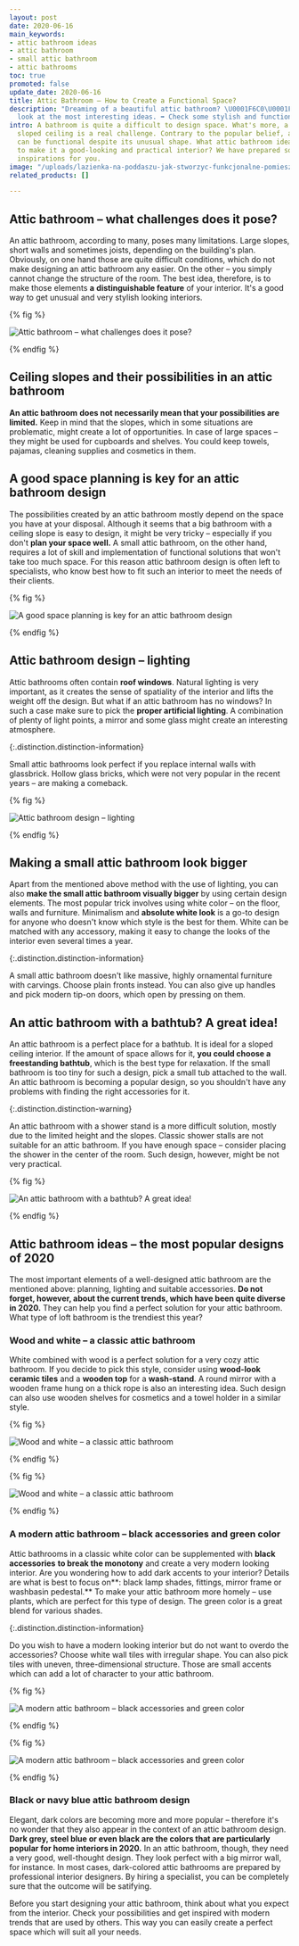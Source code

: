 ```yaml
---
layout: post
date: 2020-06-16
main_keywords:
- attic bathroom ideas
- attic bathroom
- small attic bathroom
- attic bathrooms
toc: true
promoted: false
update_date: 2020-06-16
title: Attic Bathroom – How to Create a Functional Space?
description: "Dreaming of a beautiful attic bathroom? \U0001F6C0\U0001F3FC Take a
  look at the most interesting ideas. ➡️ Check some stylish and functional designs."
intro: A bathroom is quite a difficult to design space. What's more, a room with a
  sloped ceiling is a real challenge. Contrary to the popular belief, an attic bathroom
  can be functional despite its unusual shape. What attic bathroom ideas are the best
  to make it a good-looking and practical interior? We have prepared some tips and
  inspirations for you.
image: "/uploads/lazienka-na-poddaszu-jak-stworzyc-funkcjonalne-pomieszczenie.jpg"
related_products: []

---
```

## Attic bathroom – what challenges does it pose?

An attic bathroom, according to many, poses many limitations. Large slopes, short walls and sometimes joists, depending on the building's plan. Obviously, on one hand those are quite difficult conditions, which do not make designing an attic bathroom any easier. On the other – you simply cannot change the structure of the room. The best idea, therefore, is to make those elements **a** **distinguishable feature** of your interior. It's a good way to get unusual and very stylish looking interiors.

{% fig %}

![Attic bathroom – what challenges does it pose?](/uploads/lazienka-na-poddaszu-jak-stworzyc-funkcjonalne-pomieszczenie-8.jpg "Attic bathroom – what challenges does it pose?")

{% endfig %}

## Ceiling slopes and their possibilities in an attic bathroom

**An attic bathroom** **does not necessarily mean that your possibilities are limited.** Keep in mind that the slopes, which in some situations are problematic, might create a lot of opportunities. In case of large spaces – they might be used for cupboards and shelves. You could keep towels, pajamas, cleaning supplies and cosmetics in them.

## A good space planning is key for an attic bathroom design

The possibilities created by an attic bathroom mostly depend on the space you have at your disposal. Although it seems that a big bathroom with a ceiling slope is easy to design, it might be very tricky – especially if you don't **plan your space well.** A small attic bathroom, on the other hand, requires a lot of skill and implementation of functional solutions that won't take too much space. For this reason attic bathroom design is often left to specialists, who know best how to fit such an interior to meet the needs of their clients.

{% fig %}

![A good space planning is key for an attic bathroom design](/uploads/lazienka-na-poddaszu-jak-stworzyc-funkcjonalne-pomieszczenie-6.jpg "A good space planning is key for an attic bathroom design")

{% endfig %}

## Attic bathroom design – lighting

Attic bathrooms often contain **roof windows**. Natural lighting is very important, as it creates the sense of spatiality of the interior and lifts the weight off the design. But what if an attic bathroom has no windows? In such a case make sure to pick the **proper artificial lighting**. A combination of plenty of light points, a mirror and some glass might create an interesting atmosphere.

{:.distinction.distinction-information}

Small attic bathrooms look perfect if you replace internal walls with glassbrick. Hollow glass bricks, which were not very popular in the recent years – are making a comeback.

{% fig %}

![Attic bathroom design – lighting](/uploads/lazienka-na-poddaszu-jak-stworzyc-funkcjonalne-pomieszczenie-1.jpg "Attic bathroom design – lighting")

{% endfig %}

## Making a small attic bathroom look bigger

Apart from the mentioned above method with the use of lighting, you can also **make the small attic bathroom visually bigger** by using certain design elements. The most popular trick involves using white color – on the floor, walls and furniture. Minimalism and **absolute white look** is a go-to design for anyone who doesn't know which style is the best for them. White can be matched with any accessory, making it easy to change the looks of the interior even several times a year.

{:.distinction.distinction-information}

A small attic bathroom doesn't like massive, highly ornamental furniture with carvings. Choose plain fronts instead. You can also give up handles and pick modern tip-on doors, which open by pressing on them.

## An attic bathroom with a bathtub? A great idea!

An attic bathroom is a perfect place for a bathtub. It is ideal for a sloped ceiling interior. If the amount of space allows for it, **you could choose a freestanding bathtub**, which is the best type for relaxation. If the small bathroom is too tiny for such a design, pick a small tub attached to the wall. An attic bathroom is becoming a popular design, so you shouldn't have any problems with finding the right accessories for it.

{:.distinction.distinction-warning}

An attic bathroom with a shower stand is a more difficult solution, mostly due to the limited height and the slopes. Classic shower stalls are not suitable for an attic bathroom. If you have enough space – consider placing the shower in the center of the room. Such design, however, might be not very practical.

{% fig %}

![An attic bathroom with a bathtub? A great idea!](/uploads/lazienka-na-poddaszu-jak-stworzyc-funkcjonalne-pomieszczenie-3.jpg "An attic bathroom with a bathtub? A great idea!")

{% endfig %}

## Attic bathroom ideas – the most popular designs of 2020

The most important elements of a well-designed attic bathroom are the mentioned above: planning, lighting and suitable accessories. **Do not forget, however, about the current trends, which have been quite diverse in 2020.** They can help you find a perfect solution for your attic bathroom. What type of loft bathroom is the trendiest this year?

### Wood and white – a classic attic bathroom

White combined with wood is a perfect solution for a very cozy attic bathroom. If you decide to pick this style, consider using **wood-look ceramic tiles** and a **wooden top** for a **wash-stand**. A round mirror with a wooden frame hung on a thick rope is also an interesting idea. Such design can also use wooden shelves for cosmetics and a towel holder in a similar style.

{% fig %}

![Wood and white – a classic attic bathroom](/uploads/lazienka-na-poddaszu-jak-stworzyc-funkcjonalne-pomieszczenie-2.jpg "Wood and white – a classic attic bathroom")

{% endfig %}

{% fig %}

![Wood and white – a classic attic bathroom](/uploads/lazienka-na-poddaszu-jak-stworzyc-funkcjonalne-pomieszczenie-4.jpg "Wood and white – a classic attic bathroom")

{% endfig %}

### A modern attic bathroom – black accessories and green color

Attic bathrooms in a classic white color can be supplemented with **black accessories** **to break the monotony** and create a very modern looking interior. Are you wondering how to add dark accents to your interior? Details are what is best to focus on**: black lamp shades, fittings, mirror frame or washbasin pedestal.** To make your attic bathroom more homely – use plants, which are perfect for this type of design. The green color is a great blend for various shades.

{:.distinction.distinction-information}

Do you wish to have a modern looking interior but do not want to overdo the accessories? Choose white wall tiles with irregular shape. You can also pick tiles with uneven, three-dimensional structure. Those are small accents which can add a lot of character to your attic bathroom.

{% fig %}

![A modern attic bathroom – black accessories and green color](/uploads/lazienka-na-poddaszu-jak-stworzyc-funkcjonalne-pomieszczenie-5.jpg "A modern attic bathroom – black accessories and green color")

{% endfig %}

{% fig %}

![A modern attic bathroom – black accessories and green color](/uploads/lazienka-na-poddaszu-jak-stworzyc-funkcjonalne-pomieszczenie-7.jpg "A modern attic bathroom – black accessories and green color")

{% endfig %}

### Black or navy blue attic bathroom design

Elegant, dark colors are becoming more and more popular – therefore it's no wonder that they also appear in the context of an attic bathroom design. **Dark grey, steel blue or even black are the colors that are particularly popular for home interiors in 2020.** In an attic bathroom, though, they need a very good, well-thought design. They look perfect with a big mirror wall, for instance. In most cases, dark-colored attic bathrooms are prepared by professional interior designers. By hiring a specialist, you can be completely sure that the outcome will be satifying.

Before you start designing your attic bathroom, think about what you expect from the interior. Check your possibilities and get inspired with modern trends that are used by others. This way you can easily create a perfect space which will suit all your needs.